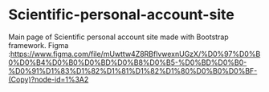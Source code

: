 # Scientific-personal-account-site
Main page of Scientific personal account site made with Bootstrap framework.
Figma :https://www.figma.com/file/mUwttw4Z8RBflvwexnUGzX/%D0%97%D0%B0%D0%B4%D0%B0%D0%BD%D0%B8%D0%B5-%D0%BD%D0%B0-%D0%91%D1%83%D1%82%D1%81%D1%82%D1%80%D0%B0%D0%BF-(Copy)?node-id=1%3A2

